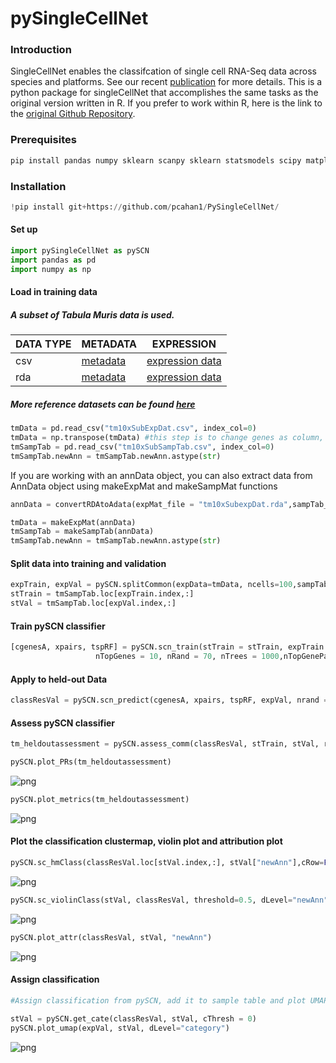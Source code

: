 
# pySingleCellNet

### Introduction 
SingleCellNet enables the classifcation of single cell RNA-Seq data across species and platforms. See our recent [publication](https://doi.org/10.1016/j.cels.2019.06.004) for more details. This is a python package for singleCellNet that accomplishes the same tasks as the original version written in R. If you prefer to work within R, here is the link to the [original Github Repository](https://github.com/pcahan1/SingleCellNet/).

### Prerequisites

```python
pip install pandas numpy sklearn scanpy sklearn statsmodels scipy matplotlib seaborn umap-learn
```

### Installation

```python
!pip install git+https://github.com/pcahan1/PySingleCellNet/
```

#### Set up

```python
import pySingleCellNet as pySCN
import pandas as pd
import numpy as np
```

#### Load in training data 
##### A subset of Tabula Muris data is used. 
| DATA TYPE | METADATA | EXPRESSION |
|-------------|----------|------------|
| csv       | [metadata](https://s3.amazonaws.com/cnobjects/singleCellNet/examples/tm10xSubSampTab.csv) | [expression data](https://s3.amazonaws.com/cnobjects/singleCellNet/examples/tm10xSubExpDat.csv) |
| rda    | [metadata](https://s3.amazonaws.com/cnobjects/singleCellNet/examples/tm10xSubSampTab.rda) | [expression data](https://s3.amazonaws.com/cnobjects/singleCellNet/examples/tm10xSubExpDat.rda) |

##### More reference datasets can be found [here](https://github.com/pcahan1/SingleCellNet/)

```python
tmData = pd.read_csv("tm10xSubExpDat.csv", index_col=0)
tmData = np.transpose(tmData) #this step is to change genes as column, samples as row
tmSampTab = pd.read_csv("tm10xSubSampTab.csv", index_col=0)
tmSampTab.newAnn = tmSampTab.newAnn.astype(str)
```

If you are working with an annData object, you can also extract data from AnnData object using makeExpMat and makeSampMat functions
```python
annData = convertRDAtoAdata(expMat_file = "tm10xSubexpDat.rda",sampTab_file = "tm10xSubSampTab.rda", file_path = ".")

tmData = makeExpMat(annData)
tmSampTab = makeSampTab(annData)
tmSampTab.newAnn = tmSampTab.newAnn.astype(str)
```

#### Split data into training and validation

```python
expTrain, expVal = pySCN.splitCommon(expData=tmData, ncells=100,sampTab=tmSampTab, dLevel="newAnn")
stTrain = tmSampTab.loc[expTrain.index,:]
stVal = tmSampTab.loc[expVal.index,:]
```    

#### Train pySCN classifier

```python
[cgenesA, xpairs, tspRF] = pySCN.scn_train(stTrain = stTrain, expTrain = expTrain,
                   nTopGenes = 10, nRand = 70, nTrees = 1000,nTopGenePairs = 25, dLevel = "newAnn", stratify=True)
```

#### Apply to held-out Data

```python
classResVal = pySCN.scn_predict(cgenesA, xpairs, tspRF, expVal, nrand = 0)
```

#### Assess pySCN classifier

```python
tm_heldoutassessment = pySCN.assess_comm(classResVal, stTrain, stVal, resolution = 0.005, nRand = 0, dLevelSID = "cell", classTrain = "newAnn", classQuery = "newAnn")
```

```python
pySCN.plot_PRs(tm_heldoutassessment)
```
![png](md_img/output_17_0.png)


```python
pySCN.plot_metrics(tm_heldoutassessment)
```
![png](md_img/output_18_0.png)


#### Plot the classification clustermap, violin plot and attribution plot 

```python
pySCN.sc_hmClass(classResVal.loc[stVal.index,:], stVal["newAnn"],cRow=False,cCol=False)
```
![png](md_img/output_20_0.png)


```python
pySCN.sc_violinClass(stVal, classResVal, threshold=0.5, dLevel="newAnn", ncol=4 )
```
![png](md_img/output_21_0.png)

```python
pySCN.plot_attr(classResVal, stVal, "newAnn")
```
![png](md_img/output_22_0.png)


#### Assign classification

```python
#Assign classification from pySCN, add it to sample table and plot UMAP of validation data colored by classifcation category 

stVal = pySCN.get_cate(classResVal, stVal, cThresh = 0)
pySCN.plot_umap(expVal, stVal, dLevel="category")
```

![png](md_img/output_24_0.png)


